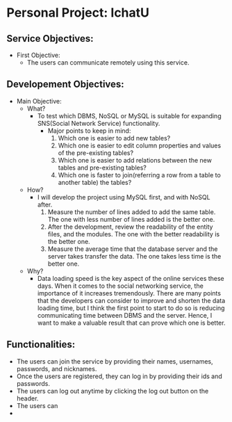 # Personal Project: IchatU

## Service Objectives:
- First Objective: 
	- The users can communicate remotely using this service.

## Developement Objectives:
- Main Objective:
	- What?
		- To test which DBMS, NoSQL or MySQL is suitable for expanding SNS(Social Network Service) functionality.
			- Major points to keep in mind:
				1. Which one is easier to add new tables?
				2. Which one is easier to edit column properties and values of the pre-existing tables?
				3. Which one is easier to add relations between the new tables and pre-existing tables?
				4. Which one is faster to join(referring a row from a table to another table) the tables?
	- How?
		- I will develop the project using MySQL first, and with NoSQL after.
			1. Measure the number of lines added to add the same table. The one with less number of lines added is the better one.
			2. After the development, review the readability of the entity files, and the modules. The one with the better readability is the better one.
			3. Measure the average time that the database server and the server takes transfer the data. The one takes less time is the better one.
	- Why?
		- Data loading speed is the key aspect of the online services these days. When it comes to the social networking service, the importance of it increases tremendously. There are many points that the developers can consider to improve and shorten the data loading time, but I think the first point to start to do so is reducing communicating time between DBMS and the server. Hence, I want to make a valuable result that can prove which one is better.

## Functionalities:
- The users can join the service by providing their names, usernames, passwords, and nicknames.
- Once the users are registered, they can log in by providing their ids and passwords.
- The users can log out anytime by clicking the log out button on the header.
- The users can 
- 
